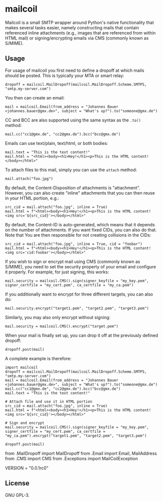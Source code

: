 # mailcoil
Mailcoil is a small SMTP wrapper around Python's native functionality that
makes several tasks easier, namely constructing mails that contain referenced
inline attachments (e.g., images that are referenced from within HTML mail) or
signing/encrypting emails via CMS (commonly known as S/MIME).

## Usage
For usage of mailcoil you first need to define a dropoff at which mails should
be posted. This is typically your MTA or smart relay:

```python3
dropoff = mailcoil.MailDropoff(mailcoil.MailDropoff.Scheme.SMTPS, "smtp.my-server.com")
```

You then can create an email:

```python3
mail = mailcoil.Email(from_address = "Johannes Bauer <johannes.bauer@gmx.de>", subject = "What's up?").to("someone@gmx.de")
```

CC and BCC are also supported using the same syntax as the `.to()` method:

```python3
mail.cc("cc1@gmx.de", "cc2@gmx.de").bcc("bcc@gmx.de")
```

Emails can use text/plain, text/html, or both bodies:

```python3
mail.text = "This is the text content!"
mail.html = "<html><body><h1>Hey!</h1><p>This is the HTML content!</body></html>"
```

To attach files to this mail, simply you can use the `attach` method:

```python3
mail.attach("foo.jpg")
```

By default, the Content-Disposition of attachments is "attachment". However,
you can also create "inline" attachments that you can then reuse in your HTML
portion, e.g.:

```python3
src_cid = mail.attach("foo.jpg", inline = True)
mail.html = f"<html><body><h1>Hey!</h1><p>This is the HTML content!<img src='${src_cid}'></body></html>"
```

By default, the Content-ID is auto-generated, which means that it depends on
the number of attachments. If you want fixed CIDs, you can also do that. Note
that You are then responsible for not creating collisions in the CIDs:

```python3
src_cid = mail.attach("foo.jpg", inline = True, cid = "foobar")
mail.html = f"<html><body><h1>Hey!</h1><p>This is the HTML content!<img src='cid:foobar'></body></html>"
```

If you wish to sign or encrypt mail using CMS (commonly known as S/MIME), you
need to set the security property of your email and configure it properly. For
example, for just signing, this works:

```python3
mail.security = mailcoil.CMS().sign(signer_keyfile = "my_key.pem", signer_certfile = "my_cert.pem", ca_certfile = "my_ca.pem")
```

If you additionally want to encrypt for three different targets, you can also
do:

```python3
mail.security.encrypt("target1.pem", "target2.pem", "target3.pem")
```

Similarly, you may also only encrypt without signing:

```python3
mail.security = mailcoil.CMS().encrypt("target.pem")
```

When your mail is finally set up, you can drop it off at the previously defined
dropoff:

```python3
dropoff.post(mail)
```

A complete example is therefore:

```python3
import mailcoil
dropoff = mailcoil.MailDropoff(mailcoil.MailDropoff.Scheme.SMTPS, "smtp.my-server.com")
mail = mailcoil.Email(from_address = "Johannes Bauer <johannes.bauer@gmx.de>", subject = "What's up?").to("someone@gmx.de")
mail.cc("cc1@gmx.de", "cc2@gmx.de").bcc("bcc@gmx.de")
mail.text = "This is the text content!"

# Attach file and use it in HTML portion
src_cid = mail.attach("foo.jpg", inline = True)
mail.html = f"<html><body><h1>Hey!</h1><p>This is the HTML content!<img src='${src_cid}'></body></html>"

# Sign and encrypt
mail.security = mailcoil.CMS().sign(signer_keyfile = "my_key.pem", signer_certfile = "my_cert.pem", ca_certfile = "my_ca.pem").encrypt("target1.pem", "target2.pem", "target3.pem")

dropoff.post(mail)
```

from .MailDropoff import MailDropoff
from .Email import Email, MailAddress
from .CMS import CMS
from .Exceptions import MailCoilException

VERSION = "0.0.1rc0"

## License
GNU GPL-3.
